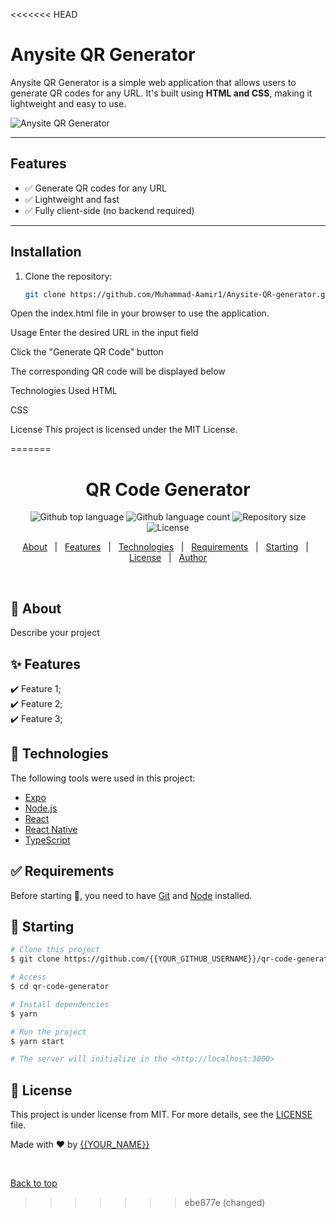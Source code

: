 <<<<<<< HEAD
# Anysite QR Generator

Anysite QR Generator is a simple web application that allows users to generate QR codes for any URL. It's built using **HTML and CSS**, making it lightweight and easy to use.

![Anysite QR Generator](https://via.placeholder.com/150)

---

## Features

- ✅ Generate QR codes for any URL
- ✅ Lightweight and fast
- ✅ Fully client-side (no backend required)

---

## Installation

1. Clone the repository:

   ```bash
   git clone https://github.com/Muhammad-Aamir1/Anysite-QR-generator.git
Open the index.html file in your browser to use the application.

Usage
Enter the desired URL in the input field

Click the "Generate QR Code" button

The corresponding QR code will be displayed below

Technologies Used
HTML

CSS

License
This project is licensed under the MIT License.


=======
<h1 align="center">QR Code Generator</h1>

<p align="center">
  <img alt="Github top language" src="https://img.shields.io/github/languages/top/{{YOUR_GITHUB_USERNAME}}/qr-code-generator?color=56BEB8">
  <img alt="Github language count" src="https://img.shields.io/github/languages/count/{{YOUR_GITHUB_USERNAME}}/qr-code-generator?color=56BEB8">
  <img alt="Repository size" src="https://img.shields.io/github/repo-size/{{YOUR_GITHUB_USERNAME}}/qr-code-generator?color=56BEB8">
  <img alt="License" src="https://img.shields.io/github/license/{{YOUR_GITHUB_USERNAME}}/qr-code-generator?color=56BEB8">
</p>

<p align="center">
  <a href="#dart-about">About</a> &#xa0; | &#xa0; 
  <a href="#sparkles-features">Features</a> &#xa0; | &#xa0;
  <a href="#rocket-technologies">Technologies</a> &#xa0; | &#xa0;
  <a href="#white_check_mark-requirements">Requirements</a> &#xa0; | &#xa0;
  <a href="#checkered_flag-starting">Starting</a> &#xa0; | &#xa0;
  <a href="#memo-license">License</a> &#xa0; | &#xa0;
  <a href="https://github.com/{{YOUR_GITHUB_USERNAME}}" target="_blank">Author</a>
</p>

<br>

## :dart: About ##

Describe your project

## :sparkles: Features ##

:heavy_check_mark: Feature 1;\
:heavy_check_mark: Feature 2;\
:heavy_check_mark: Feature 3;

## :rocket: Technologies ##

The following tools were used in this project:

- [Expo](https://expo.io/)
- [Node.js](https://nodejs.org/en/)
- [React](https://pt-br.reactjs.org/)
- [React Native](https://reactnative.dev/)
- [TypeScript](https://www.typescriptlang.org/)

## :white_check_mark: Requirements ##

Before starting :checkered_flag:, you need to have [Git](https://git-scm.com) and [Node](https://nodejs.org/en/) installed.

## :checkered_flag: Starting ##

```bash
# Clone this project
$ git clone https://github.com/{{YOUR_GITHUB_USERNAME}}/qr-code-generator

# Access
$ cd qr-code-generator

# Install dependencies
$ yarn

# Run the project
$ yarn start

# The server will initialize in the <http://localhost:3000>
```

## :memo: License ##

This project is under license from MIT. For more details, see the [LICENSE](LICENSE) file.


Made with :heart: by <a href="https://github.com/{{YOUR_GITHUB_USERNAME}}" target="_blank">{{YOUR_NAME}}</a>

&#xa0;

<a href="#top">Back to top</a>
>>>>>>> ebe877e (changed)
